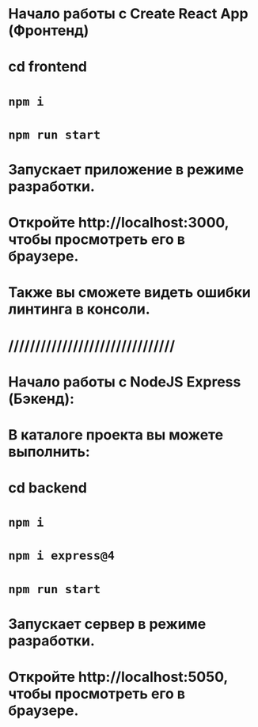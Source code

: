 # Начало работы с Create React App (Фронтенд)

# cd frontend
# `npm i`
# `npm run start`

# Запускает приложение в режиме разработки.
# Откройте http://localhost:3000, чтобы просмотреть его в браузере.
# Также вы сможете видеть ошибки линтинга в консоли.

# ///////////////////////////////

# Начало работы с NodeJS Express (Бэкенд):

# В каталоге проекта вы можете выполнить:

# cd backend
# `npm i`
# `npm i express@4`
# `npm run start`

# Запускает сервер в режиме разработки.
# Откройте http://localhost:5050, чтобы просмотреть его в браузере.